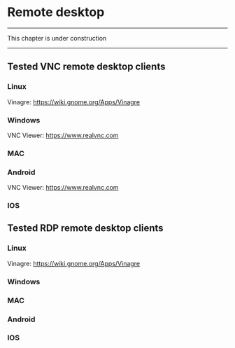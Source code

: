 # Remote desktop

---

This chapter is under construction

---


## Tested VNC remote desktop clients

### Linux

Vinagre: https://wiki.gnome.org/Apps/Vinagre

### Windows

VNC Viewer: https://www.realvnc.com

### MAC

### Android

VNC Viewer: https://www.realvnc.com

### IOS

## Tested RDP remote desktop clients

### Linux

Vinagre: https://wiki.gnome.org/Apps/Vinagre

### Windows

### MAC

### Android

### IOS


